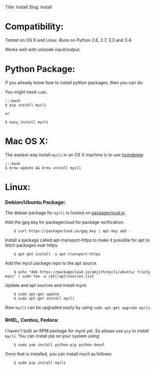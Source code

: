 Title: Install
Slug: install

# Compatibility:

Tested on OS X and Linux. Runs on Python 2.6, 2.7, 3.3 and 3.4.

Works well with unicode input/output.

# Python Package:

If you already know how to install python packages, then you can do:

You might need ``sudo``. 

    :::bash
    $ pip install mycli

    or 

    $ easy_install mycli


# Mac OS X:

The easiest way install ``mycli`` in an OS X machine is to use [homebrew].

    :::bash
    $ brew update && brew install mycli

# Linux:

### Debian/Ubuntu Package:

The debian package for `mycli` is hosted on [packagecloud.io](https://packagecloud.io/).

Add the gpg key for packagecloud for package verification.

```
    $ curl https://packagecloud.io/gpg.key | apt-key add -
```
    
Install a package called apt-transport-https to make it possible for apt to fetch packages over https.

```
    $ apt-get install -y apt-transport-https
```

Add the mycli package repo to the apt source.

```
    $ echo "deb https://packagecloud.io/amjith/mycli/ubuntu/ trusty main" | sudo tee -a /etc/apt/sources.list
```

Update and apt sources and install mycli.

```
    $ sudo apt-get update
    $ sudo apt-get install mycli
```

Now `mycli` can be upgraded easily by using ``sudo apt-get upgrade mycli``.

### RHEL, Centos, Fedora:

I haven't built an RPM package for mycli yet. So please use `pip` to install `mycli`. You can install pip on your system using:

```
    $ sudo yum install python-pip python-devel
```

Once that is installed, you can install mycli as follows:

```
    $ sudo pip install mycli
```

[homebrew]: http://brew.sh/
